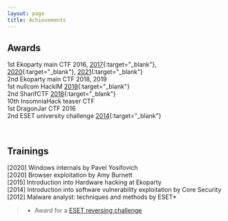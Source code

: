 ```yaml
---
layout: page
title: Achievements
---
```


## Awards
1st Ekoparty main CTF 2016, [2017](https://twitter.com/NullLifeTeam/status/913813371916603393/photo/1){:target="_blank"}, [2020](https://twitter.com/NullLifeTeam/status/1310053396641128448/photo/1){:target="_blank"}, [2021](https://twitter.com/NullLifeTeam/status/1457093664069521411/photo/1){:target="_blank"}
<br>
2nd Ekoparty main CTF 2018, 2019
<br>
1st nullcom HackIM [2018](https://twitter.com/TheXC3LL/status/962585200952823813){:target="_blank"}
<br>
2nd SharifCTF [2018](https://twitter.com/1ns0mn1h4ck/status/955199744908853249){:target="_blank"}
<br>
10th InsomniaHack teaser CTF
<br>
1st DragonJar CTF 2016
<br>
2nd ESET university challenge [2014](https://www.welivesecurity.com/la-es/2015/01/15/ganadores-premio-universitario-eset-2014/){:target="_blank"}


<br />

## Trainings

[2020]  Windows internals by Pavel Yosifovich
<br />
[2020] Browser exploitation by Amy Burnett
<br />
[2015] Introduction into Hardware hacking at Ekoparty
<br />
[2014] Introduction into software vulnerability exploitation by Core Security
<br />
[2012] Malware analyst: techniques and methods by ESET*

> * Award for a [ESET reversing challenge](https://www.welivesecurity.com/la-es/2012/09/14/reto-ekoparty-publicacion-de-los-ganadores/)
